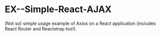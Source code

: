 # EX--Simple-React-AJAX
(Not so) simple usage example of Axios on a React application (includes React Router and Reactstrap too!).